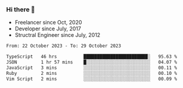 ### Hi there 👋

- Freelancer since Oct, 2020
- Developer since July, 2017
- Structral Engineer since July, 2012

<!--START_SECTION:waka-->

```txt
From: 22 October 2023 - To: 29 October 2023

TypeScript   46 hrs          ████████████████████████░   95.63 %
JSON         1 hr 57 mins    █░░░░░░░░░░░░░░░░░░░░░░░░   04.07 %
JavaScript   3 mins          ░░░░░░░░░░░░░░░░░░░░░░░░░   00.11 %
Ruby         2 mins          ░░░░░░░░░░░░░░░░░░░░░░░░░   00.10 %
Vim Script   2 mins          ░░░░░░░░░░░░░░░░░░░░░░░░░   00.09 %
```

<!--END_SECTION:waka-->
